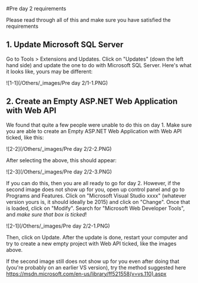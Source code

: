 #Pre day 2 requirements

Please read through all of this and make sure you have satisfied the requirements 

## 1. Update Microsoft SQL Server

Go to Tools > Extensions and Updates. Click on "Updates" (down the left hand side) and update the one to do with Microsoft SQL Server. Here's what it looks like, yours may be different:

![1-1](/Others/_images/Pre day 2/1-1.PNG)

## 2. Create an Empty ASP.NET Web Application with Web API

We found that quite a few people were unable to do this on day 1. Make sure you are able to create an Empty ASP.NET Web Application with Web API ticked, like this:

![2-2](/Others/_images/Pre day 2/2-2.PNG)

After selecting the above, this should appear:

![2-3](/Others/_images/Pre day 2/2-3.PNG)

If you can do this, then you are all ready to go for day 2. However, if the second image does not show up for you, open up control panel and go to Programs and Features. Click on "Microsoft Visual Studio xxxx" (whatever version yours is, it should ideally be 2015) and click on "Change". Once that is loaded, click on "Modify". Search for "Microsoft Web Developer Tools", and *make sure that box is ticked*! 

![2-1](/Others/_images/Pre day 2/2-1.PNG)

Then, click on Update. After the update is done, restart your computer and try to create a new empty project with Web API ticked, like the images above. 

If the second image still does not show up for you even after doing that (you're probably on an earlier VS version), try the method suggested here https://msdn.microsoft.com/en-us/library/ff521558(v=vs.110).aspx
